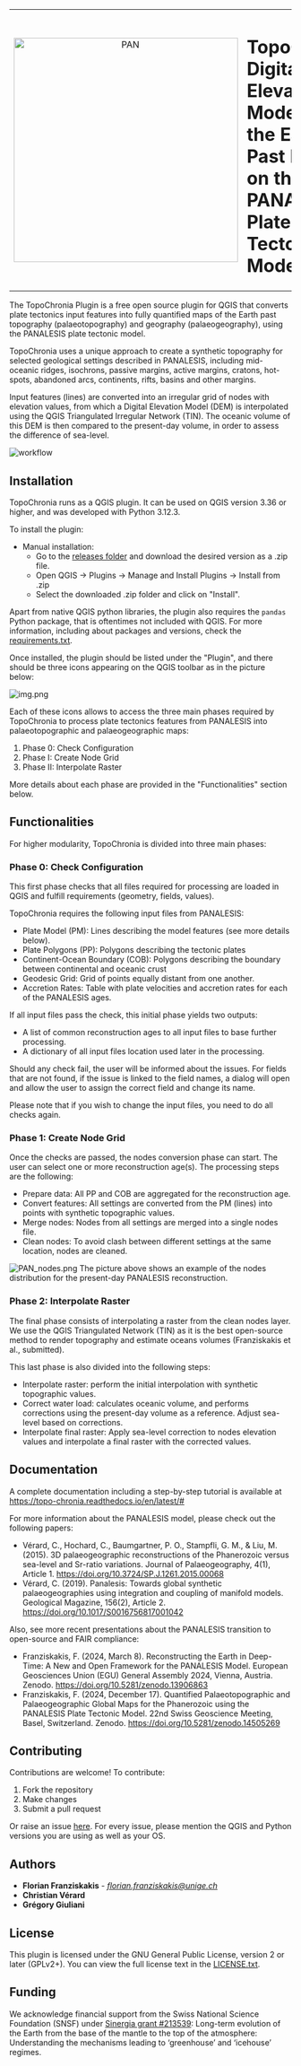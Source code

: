 <table>
  <tr>
    <td style="width: 40%; text-align: center;">
      <img src="PAN_logo.svg" alt="PAN" width="400"/>
    </td>
    <td style="width: 60%;">
      <h1>TopoChronia: Digital Elevation Models of the Earth Past based on the PANALESIS Plate Tectonic Model</h1>
    </td>
  </tr>
</table>



The TopoChronia Plugin is a free open source plugin 
for QGIS that converts plate tectonics input features into fully quantified 
maps of the Earth past topography (palaeotopography) and geography (palaeogeography),
using the PANALESIS plate tectonic model.

TopoChronia uses a unique approach to create a synthetic topography for selected
geological settings described in PANALESIS, including mid-oceanic ridges, isochrons,
passive margins, active margins, cratons, hot-spots, abandoned arcs, continents, rifts,
basins and other margins.

Input features (lines) are converted into an irregular grid of nodes with elevation
values, from which a Digital Elevation Model (DEM) is interpolated using the QGIS 
Triangulated Irregular Network (TIN). The oceanic volume of this DEM is then compared 
to the present-day volume, in order to assess the difference of sea-level.

![workflow](workflow.png)
## Installation

TopoChronia runs as a QGIS plugin. It can be used on QGIS version 3.36 or higher, and was developed with Python 3.12.3.

To install the plugin:

* Manual installation:
  - Go to the [releases folder](./releases) and download the desired version as a .zip file. 
  - Open QGIS → Plugins → Manage and Install Plugins → Install from .zip
  - Select the downloaded .zip folder and click on "Install".

Apart from native QGIS python libraries, the plugin also requires the `pandas` Python package, that is oftentimes not
included with QGIS. For more information, including about packages and versions, check the [requirements.txt](./requirements.txt).  


Once installed, the plugin should be listed under the "Plugin", and there should be three icons appearing on the QGIS 
toolbar as in the picture below:

![img.png](img.png)

Each of these icons allows to access the three main phases required by TopoChronia to process plate tectonics features 
from PANALESIS into palaeotopographic and palaeogeographic maps:

1. Phase 0: Check Configuration
2. Phase I: Create Node Grid
3. Phase II: Interpolate Raster

More details about each phase are provided in the "Functionalities" section below.

## Functionalities

For higher modularity, TopoChronia is divided into three main phases:

### Phase 0: Check Configuration
This first phase checks that all files required for processing are loaded in QGIS and fulfill requirements 
(geometry, fields, values).

TopoChronia requires the following input files from PANALESIS:
- Plate Model (PM): Lines describing the model features (see more details below).
- Plate Polygons (PP): Polygons describing the tectonic plates
- Continent-Ocean Boundary (COB): Polygons describing the boundary between continental and oceanic crust
- Geodesic Grid: Grid of points equally distant from one another.
- Accretion Rates: Table with plate velocities and accretion rates for each of the PANALESIS ages.

If all input files pass the check, this initial phase yields two outputs:
- A list of common reconstruction ages to all input files to base further processing.
- A dictionary of all input files location used later in the processing.

Should any check fail, the user will be informed about the issues. For fields that are not found, if the issue is linked
to the field names, a dialog will open and allow the user to assign the correct field and change its name.

Please note that if you wish to change the input files, you need to do all checks again.

### Phase 1: Create Node Grid

Once the checks are passed, the nodes conversion phase can start. The user can select one or more reconstruction age(s).
The processing steps are the following:

* Prepare data: All PP and COB are aggregated for the reconstruction age.
* Convert features: All settings are converted from the PM (lines) into points with synthetic topographic values.
* Merge nodes: Nodes from all settings are merged into a single nodes file.
* Clean nodes: To avoid clash between different settings at the same location, nodes are cleaned.

![PAN_nodes.png](PAN_nodes.png)
The picture above shows an example of the nodes distribution for the present-day PANALESIS reconstruction.

### Phase 2: Interpolate Raster

The final phase consists of interpolating a raster from the clean nodes layer. We use the QGIS
Triangulated Network (TIN) as it is the best open-source method to render topography and estimate oceans
volumes (Franziskakis et al., submitted).

This last phase is also divided into the following steps:

* Interpolate raster: perform the initial interpolation with synthetic topographic values.
* Correct water load: calculates oceanic volume, and performs corrections using the present-day volume as a reference. Adjust sea-level based on corrections.
* Interpolate final raster: Apply sea-level correction to nodes elevation values and interpolate a final raster with the corrected values.


## Documentation

A complete documentation including a step-by-step tutorial is available at https://topo-chronia.readthedocs.io/en/latest/#

For more information about the PANALESIS model, please check out the following papers:

* Vérard, C., Hochard, C., Baumgartner, P. O., Stampfli, G. M., & Liu, M. (2015). 3D palaeogeographic reconstructions of the Phanerozoic versus sea-level and Sr-ratio variations. Journal of Palaeogeography, 4(1), Article 1. https://doi.org/10.3724/SP.J.1261.2015.00068
* Vérard, C. (2019). Panalesis: Towards global synthetic palaeogeographies using integration and coupling of manifold models. Geological Magazine, 156(2), Article 2. https://doi.org/10.1017/S0016756817001042

Also, see more recent presentations about the PANALESIS transition to open-source and FAIR compliance:
* Franziskakis, F. (2024, March 8). Reconstructing the Earth in Deep-Time: A New and Open Framework for the PANALESIS Model. European Geosciences Union (EGU) General Assembly 2024, Vienna, Austria. Zenodo. https://doi.org/10.5281/zenodo.13906863
* Franziskakis, F. (2024, December 17). Quantified Palaeotopographic and Palaeogeographic Global Maps for the Phanerozoic using the PANALESIS Plate Tectonic Model. 22nd Swiss Geoscience Meeting, Basel, Switzerland. Zenodo. https://doi.org/10.5281/zenodo.14505269

## Contributing

Contributions are welcome! To contribute:
1. Fork the repository 
2. Make changes 
3. Submit a pull request

Or raise an issue [here](https://github.com/florianfranz/topo_chronia/issues). For every issue, please mention the QGIS and
Python versions you are using as well as your OS.

## Authors

* **Florian Franziskakis** - *florian.franziskakis@unige.ch*
* **Christian Vérard**
* **Grégory Giuliani**

## License

This plugin is licensed under the GNU General Public License, version 2 or later (GPLv2+). 
You can view the full license text in the [LICENSE.txt](./LICENSE.txt).

## Funding

We acknowledge financial support from the Swiss National Science Foundation (SNSF) under [Sinergia grant #213539](https://data.snf.ch/grants/grant/213539): Long-term 
evolution of the Earth from the base of the mantle to the top of the atmosphere: Understanding the mechanisms leading to 
‘greenhouse’ and ‘icehouse’ regimes.
